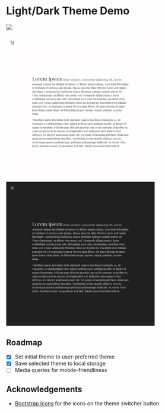 # Light/Dark Theme Demo

<p align="left">
<img src="https://img.shields.io/github/license/caraterra/light-dark-theme-demo?style=for-the-badge"/>
</p>

<p align="left">
<img src="./img/screenshot-light.png" alt="black lorem ipsum on a white background" width="400"/>
<img src="./img/screenshot-dark.png" alt="white lorem ipsum on a black background" width="400"/>
</p>

## Roadmap

- [X] Set initial theme to user-preferred theme
- [X] Save selected theme to local storage
- [ ] Media queries for mobile-friendliness

## Acknowledgements

- [Bootstrap Icons](https://icons.getbootstrap.com/) for the icons on the theme switcher button
